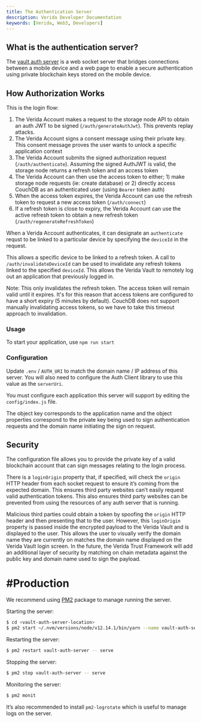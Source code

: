 ```yaml
---
title: The Authentication Server
description: Verida Developer Documentation
keywords: [Verida, Web3, Developers]
---
```


## What is the authentication server?

The [vault auth server](https://github.com/verida/vault-auth-server/) is a web socket server that bridges connections between a mobile device and a web page to enable a secure authentication using private blockchain keys stored on the mobile device.

## How Authorization Works

This is the login flow:

1. The Verida Account makes a request to the storage node API to obtain an auth JWT to be signed (`/auth/generateAuthJwt`). This prevents replay attacks.
2. The Verida Account signs a consent message using their private key. This consent message proves the user wants to unlock a specific application context
3. The Verida Account submits the signed authorization request (`/auth/authenticate`). Assuming the signed AuthJWT is valid, the storage node returns a refresh token and an access token
4. The Verida Account can then use the access token to either; 1) make storage node requests (ie: create database) or 2) directly access CouchDB as an authenticated user (using `Bearer` token auth)
5. When the access token expires, the Verida Account can use the refresh token to request a new access token (`/auth/connect`)
6. If a refresh token is close to expiry, the Verida Account can use the active refresh token to obtain a new refresh token (`/auth/regenerateRefreshToken`)

When a Verida Account authenticates, it can designate an `authenticate` requst to be linked to a particular device by specifying the `deviceId` in the request.

This allows a specific device to be linked to a refresh token. A call to `/auth/invalidateDeviceId` can be used to invalidate any refresh tokens linked to the specified `deviceId`. This allows the Verida Vault to remotely log out an application that previously logged in.

Note: This only invalidates the refresh token. The access token will remain valid until it expires. It's for this reason that access tokens are configured to have a short expiry (5 minutes by default). CouchDB does not support manually invalidating access tokens, so we have to take this timeout approach to invalidation.

### Usage

To start your application, use `npm run start`

### Configuration

Update `.env` / `AUTH_URI` to match the domain name / IP address of this server. You will also need to configure the Auth Client library to use this value as the `serverUri`.

You must configure each application this server will support by editing the `config/index.js` file.

The object key corresponds to the application name and the object properties correspond to the private key being used to sign authentication requests and the domain name initiating the sign on request.

## Security

The configuration file allows you to provide the private key of a valid blockchain account that can sign messages relating to the login process.

There is a `loginOrigin` property that, if specified, will check the `origin` HTTP header from each socket request to ensure it’s coming from the expected domain. This ensures third party websites can’t easily request valid authentication tokens. This also ensures third party websites can be prevented from using the resources of any auth server that is running.

Malicious third parties could obtain a token by spoofing the `origin` HTTP header and then presenting that to the user. However, this `loginOrigin` property is passed inside the encrypted payload to the Verida Vault and is displayed to the user. This allows the user to visually verify the domain name they are currently on matches the domain name displayed on the Verida Vault login screen. In the future, the Verida Trust Framework will add an additional layer of security by matching on chain metadata against the public key and domain name used to sign the payload.

# #Production

We recommend using [PM2](https://www.npmjs.com/package/pm2) package to manage running the server.

Starting the server:

```bash
$ cd <vault-auth-server-location>
$ pm2 start ~/.nvm/versions/node/v12.14.1/bin/yarn --name vault-auth-server -- serve
```

Restarting the server:

```bash
$ pm2 restart vault-auth-server -- serve
```

Stopping the server:

```bash
$ pm2 stop vault-auth-server -- serve
```

Monitoring the server:

```bash
$ pm2 monit
```

It’s also recommended to install `pm2-logrotate` which is useful to manage logs on the server.